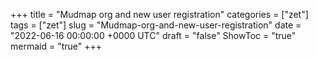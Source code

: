 +++
title = "Mudmap org and new user registration"
categories = ["zet"]
tags = ["zet"]
slug = "Mudmap-org-and-new-user-registration"
date = "2022-06-16 00:00:00 +0000 UTC"
draft = "false"
ShowToc = "true"
mermaid = "true"
+++

